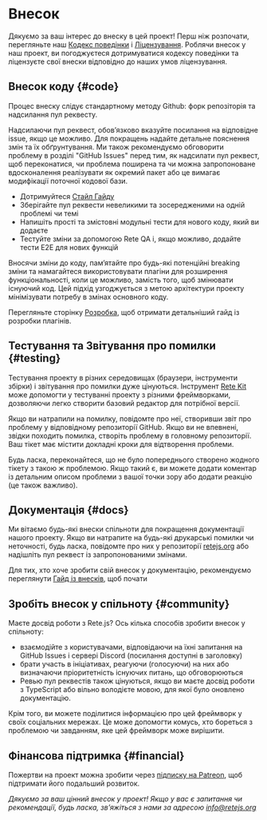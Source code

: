 # Внесок

Дякуємо за ваш інтерес до внеску в цей проект! Перш ніж розпочати, перегляньте наш [Кодекс поведінки](/uk/docs/code-of-conduct) і [Ліцензування](/uk/docs/licensing). Роблячи внесок у наш проект, ви погоджуєтеся дотримуватися кодексу поведінки та ліцензуєте свої внески відповідно до наших умов ліцензування.

## Внесок коду {#code}

Процес внеску слідує стандартному методу Github: форк репозіторія та надсилання пул реквесту.

Надсилаючи пул реквест, обов’язково вказуйте посилання на відповідне issue, якщо це можливо. Для покращень надайте детальне пояснення змін та їх обґрунтування. Ми також рекомендуємо обговорити проблему в розділі "GitHub Issues" перед тим, як надсилати пул реквест, щоб переконатися, чи проблема поширена та чи можна запропоноване вдосконалення реалізувати як окремий пакет або це вимагає модифікації поточної кодової бази.

- Дотримуйтеся [Стайл Гайду](/uk/docs/development/#style-guide)
- Зберігайте пул реквести невеликими та зосередженими на одній проблемі чи темі
- Напишіть прості та змістовні модульні тести для нового коду, який ви додаєте
- Тестуйте зміни за допомогою Rete QA і, якщо можливо, додайте тести E2E для нових функцій

Вносячи зміни до коду, пам’ятайте про будь-які потенційні breaking зміни та намагайтеся використовувати плагіни для розширення функціональності, коли це можливо, замість того, щоб змінювати існуючий код. Цей підхід узгоджується з метою архітектури проекту мінімізувати потребу в змінах основного коду.

Перегляньте сторінку [Розробка](/uk/docs/development), щоб отримати детальніший гайд із розробки плагінів.

## Тестування та Звітування про помилки {#testing}

Тестування проекту в різних середовищах (браузери, інструменти збірки) і звітування про помилки дуже цінуються. Інструмент [Rete Kit](/uk/docs/development/#rete-kit) може допомогти у тестуванні проекту з різними фреймворками, дозволяючи легко створити базовий редактор для потрібної версії.

Якщо ви натрапили на помилку, повідомте про неї, створивши звіт про проблему у відповідному репозиторії GitHub. Якщо ви не впевнені, звідки походить помилка, створіть проблему в головному репозиторії. Ваш тікет має містити докладні кроки для відтворення проблеми.

Будь ласка, переконайтеся, що не було попереднього створено жодного тікету з такою ж проблемою. Якщо такий є, ви можете додати коментар із детальним описом проблеми з вашої точки зору або додати реакцію (це також важливо).

## Документація {#docs}

Ми вітаємо будь-які внески спільноти для покращення документації нашого проекту. Якщо ви натрапите на будь-які друкарські помилки чи неточності, будь ласка, повідомте про них у репозиторії [retejs.org](https://github.com/retejs/retejs.org) або надішліть пул реквест із запропонованими змінами.

Для тих, хто хоче зробити свій внесок у документацію, рекомендуємо переглянути [Гайд із внесків](https://github.com/retejs/retejs.org/blob/main/CONTRIBUTION.md), щоб почати

## Зробіть внесок у спільноту {#community}

Маєте досвід роботи з Rete.js? Ось кілька способів зробити внесок у спільноту:

- взаємодійте з користувачами, відповідаючи на їхні запитання на GitHub Issues і сервері Discord (посилання доступні в заголовку)
- брати участь в ініціативах, реагуючи (голосуючи) на них або визначаючи пріоритетність існуючих питань, що обговорюються
- Ревью пул реквестів також цінуються, якщо ви маєте досвід роботи з TypeScript або вільно володієте мовою, для якої було оновлено документацію.

Крім того, ви можете поділитися інформацією про цей фреймворк у своїх соціальних мережах. Це може допомогти комусь, хто бореться з проблемою чи завданням, яке цей фреймворк може вирішити.

## Фінансова підтримка {#financial}

Пожертви на проект можна зробити через [підписку на Patreon](https://patreon.com/ni55an), щоб підтримати його подальший розвиток.

*Дякуємо за ваш цінний внесок у проект! Якщо у вас є запитання чи рекомендації, будь ласка, зв’яжіться з нами за адресою info@retejs.org*
